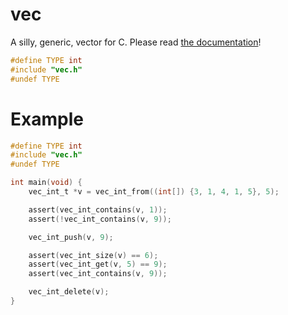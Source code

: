 # vec

A silly, generic, vector for C. Please read [the documentation](./DOCUMENTATION.md)!

```c
#define TYPE int
#include "vec.h"
#undef TYPE
```

# Example

```c
#define TYPE int
#include "vec.h"
#undef TYPE

int main(void) {
	vec_int_t *v = vec_int_from((int[]) {3, 1, 4, 1, 5}, 5);

	assert(vec_int_contains(v, 1));
	assert(!vec_int_contains(v, 9));

	vec_int_push(v, 9);

	assert(vec_int_size(v) == 6);
	assert(vec_int_get(v, 5) == 9);
	assert(vec_int_contains(v, 9));

	vec_int_delete(v);
}
```